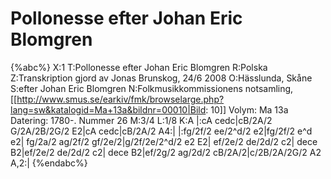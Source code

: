 # Pollonesse efter Johan Eric Blomgren

{%abc%}
X:1
T:Pollonesse efter Johan Eric Blomgren
R:Polska
Z:Transkription gjord av Jonas Brunskog, 24/6 2008
O:Hässlunda, Skåne
S:efter Johan Eric Blomgren
N:Folkmusikkommissionens notsamling, [[http://www.smus.se/earkiv/fmk/browselarge.php?lang=sw&katalogid=Ma+13a&bildnr=00010|Bild: 10]] Volym: Ma 13a Datering: 1780-. Nummer 26
M:3/4
L:1/8
K:A
|:cA cedc|cB/2A/2 G/2A/2B/2G/2 E2|cA cedc|cB/2A/2 A4:|
|:fg/2f/2 ee/2^d/2 e2|fg/2f/2 e^d e2| fg/2a/2 ag/2f/2 gf/2e/2|g/2f/2e/2^d/2 e2 E2|
ef/2e/2 de/2d/2 c2| dece B2|ef/2e/2 de/2d/2 c2| dece B2|ef/2g/2 ag/2d/2 cB/2A/2|c/2B/2A/2G/2 A2 A,2:|
{%endabc%}

